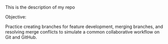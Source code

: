 This is the description of my repo

Objective:

Practice creating branches for feature development, merging branches, and resolving merge conflicts to simulate a common collaborative workflow on Git and GitHub. 
